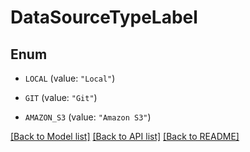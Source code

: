 # DataSourceTypeLabel

## Enum


* `LOCAL` (value: `"Local"`)

* `GIT` (value: `"Git"`)

* `AMAZON_S3` (value: `"Amazon S3"`)


[[Back to Model list]](../README.md#documentation-for-models) [[Back to API list]](../README.md#documentation-for-api-endpoints) [[Back to README]](../README.md)


